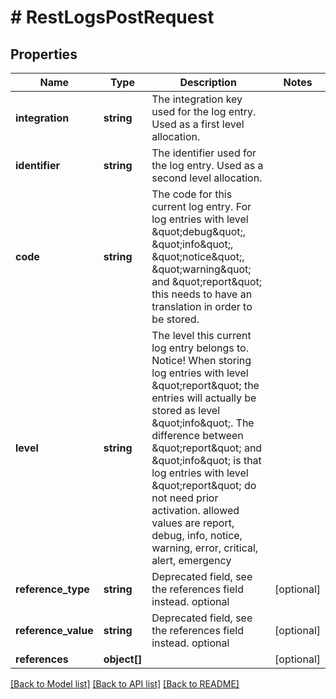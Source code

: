 # # RestLogsPostRequest

## Properties

Name | Type | Description | Notes
------------ | ------------- | ------------- | -------------
**integration** | **string** | The integration key used for the log entry. Used as a first level allocation. |
**identifier** | **string** | The identifier used for the log entry. Used as a second level allocation. |
**code** | **string** | The code for this current log entry. For log entries with level \&quot;debug\&quot;, \&quot;info\&quot;, \&quot;notice\&quot;, \&quot;warning\&quot; and \&quot;report\&quot; this needs to have an translation in order to be stored. |
**level** | **string** | The level this current log entry belongs to. Notice! When storing log entries with level \&quot;report\&quot; the entries will actually be stored as level \&quot;info\&quot;. The difference between \&quot;report\&quot; and \&quot;info\&quot; is that log entries with level \&quot;report\&quot; do not need prior activation.  allowed values are report, debug, info, notice, warning, error, critical, alert, emergency |
**reference_type** | **string** | Deprecated field, see the references field instead. optional | [optional]
**reference_value** | **string** | Deprecated field, see the references field instead. optional | [optional]
**references** | **object[]** |  | [optional]

[[Back to Model list]](../../README.md#models) [[Back to API list]](../../README.md#endpoints) [[Back to README]](../../README.md)
